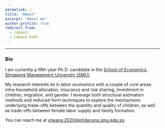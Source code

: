 ```yaml
---
permalink: /
title: "About"
excerpt: "About me"
author_profile: true
redirect_from: 
  - /about/
  - /about.html
--- 
```

<!--- <img align="left" decoding="async" src="../images/smu-logo.jpg" width="20%"><br>  --->

<!---  **<span style="color: #006692;"> Welcome to my site!</span>** --->

<!---##  Welcome to my site! --->   

 
------

 

### Bio
I am currently a fifth-year Ph.D. candidate in the [School of Economics](https://economics.smu.edu.sg/), [Singapore Management University (SMU)](https://www.smu.edu.sg/). 

My research interests lie in labor economics with a couple of core areas: intra-household
allocation, insurance and risk sharing, investment in children, migration, and gender. I leverage both structural estimation methods and reduced-form techniques to explore the mechanisms underlying trade-offs between the quantity and quality of children, as well as trade-offs between female labor supply and family formation. 

<!---
<span style="color: #006692;">**I am on the 2024-2025 Economics Job Market and available for interviews.**

Here are my [job market paper](../files/JMP_YutaoWANG.pdf) & [CV](../files/CV_Yutao_Wang.pdf).
--->

You can reach me at [ytwang.2020@phdecons.smu.edu.sg](mailto:ytwang.2020@phdecons.smu.edu.sg).

<!--- ------ 
### Research Interests--->
  <!--- <span style="color: green;">Economics of the Family, Labor Economics</span> 
  Labor Economics, Family Economics, Insurance and Risk Sharing, intra-household
allocation
-->

<!---
### Education
<img align="left" decoding="async" src="../images/smu-logo.jpg" width="20%"> &nbsp;&nbsp;&nbsp;Ph.D. Candidate in Economics | <small>2020 - Now</small>
<br>&nbsp;&nbsp;&nbsp;Singapore Management University
<br>&nbsp;&nbsp;&nbsp;Advisor: [Prof. Christine Ho](https://sites.google.com/site/christineho5/)
--->
  
<!---
### Contact Information
  Email: [ytwang.2020@phdecons.smu.edu.sg](mailto:ytwang.2020@phdecons.smu.edu.sg)
--->
